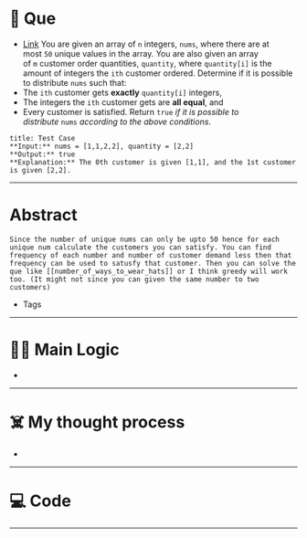 # 🧩 Que
- [Link](https://leetcode.com/problems/distribute-repeating-integers/)
You are given an array of `n` integers, `nums`, where there are at most `50` unique values in the array. You are also given an array of `m` customer order quantities, `quantity`, where `quantity[i]` is the amount of integers the `ith` customer ordered. Determine if it is possible to distribute `nums` such that:
- The `ith` customer gets **exactly** `quantity[i]` integers,
- The integers the `ith` customer gets are **all equal**, and
- Every customer is satisfied.
Return `true` _if it is possible to distribute_ `nums` _according to the above conditions_.
```ad-question
title: Test Case
**Input:** nums = [1,1,2,2], quantity = [2,2]
**Output:** true
**Explanation:** The 0th customer is given [1,1], and the 1st customer is given [2,2].
```

---
# Abstract
```ad-abstract
Since the number of unique nums can only be upto 50 hence for each unique num calculate the customers you can satisfy. You can find frequency of each number and number of customer demand less then that frequency can be used to satusfy that customer. Then you can solve the que like [[number_of_ways_to_wear_hats]] or I think greedy will work too. (It might not since you can given the same number to two customers)
```

- Tags 
--- 
# 🕵️‍♂️ Main Logic
- 

---
# ☠️ My thought process
- 
---

# 💻 Code

---
